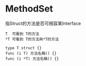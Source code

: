 # MethodSet
指Struct的方法是否可相容某Interface
```text
T  可看到 T的方法
*T 可看到 T的方法與*T的方法

type T struct {}
func (i T) 方法名稱() {}
func (i *T) 方法名稱() {}

```
